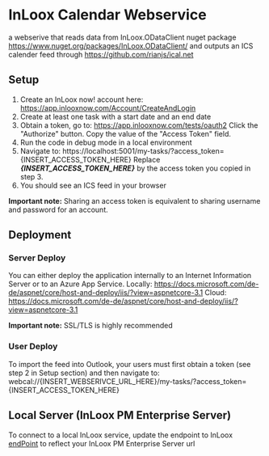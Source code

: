# InLoox Calendar Webservice

a webserive that reads data from InLoox.ODataClient nuget package https://www.nuget.org/packages/InLoox.ODataClient/ and outputs an ICS calender feed through https://github.com/rianjs/ical.net

## Setup

1. Create an InLoox now! account here: https://app.inlooxnow.com/Account/CreateAndLogin
2. Create at least one task with a start date and an end date
3. Obtain a token, go to: https://app.inlooxnow.com/tests/oauth2
   Click the "Authorize" button.
   Copy the value of the "Access Token" field.
4. Run the code in debug mode in a local environment
5. Navigate to: https://localhost:5001/my-tasks/?access_token={INSERT_ACCESS_TOKEN_HERE}
   Replace ***{INSERT_ACCESS_TOKEN_HERE}*** by the access token you copied in step 3.
6. You should see an ICS feed in your browser

**Important note:** Sharing an access token is equivalent to sharing username and password for an account.

## Deployment

### Server Deploy

You can either deploy the application internally to an Internet Information Server or to an Azure App Service.
Locally: https://docs.microsoft.com/de-de/aspnet/core/host-and-deploy/iis/?view=aspnetcore-3.1
Cloud: https://docs.microsoft.com/de-de/aspnet/core/host-and-deploy/iis/?view=aspnetcore-3.1

**Important note:** SSL/TLS is highly recommended

### User Deploy

To import the feed into Outlook, your users must first obtain a token (see step 2 in Setup section) and then navigate to: webcal://{INSERT_WEBSERIVCE_URL_HERE}/my-tasks/?access_token={INSERT_ACCESS_TOKEN_HERE}

## Local Server (InLoox PM Enterprise Server)

To connect to a local InLoox service, update the endpoint to InLoox [endPoint](https://github.com/inloox-dev/inloox#L14TDB) to reflect your InLoox PM Enterprise Server url